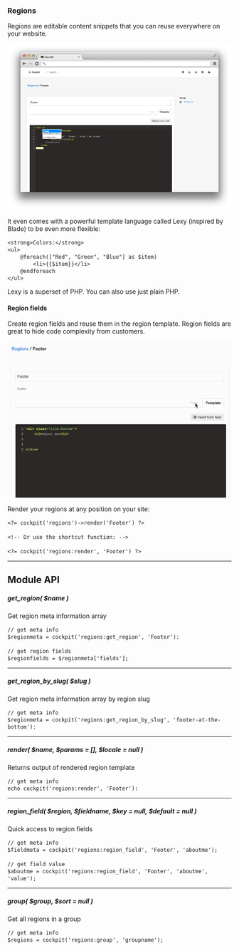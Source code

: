 ### Regions

Regions are editable content snippets that you can reuse everywhere on your website.


![Edit region](images/region.edit.png)


It even comes with a powerful template language called <span class="uk-badge">Lexy</span> (inspired by Blade) to be even more flexible:


    <strong>Colors:</strong>
    <ul>
        @foreach(["Red", "Green", "Blue"] as $item)
            <li>{{$item}}</li>
        @endforeach
    </ul>


<div class="uk-alert">
    Lexy is a superset of PHP. You can also use just plain PHP.
</div>

#### Region fields

Create region fields and reuse them in the region template. Region fields are great to hide code complexity from customers.


![Region fields](images/region.manage.fields.gif)

Render your regions at any position on your site:

    <?= cockpit('regions')->render('Footer') ?>

    <!-- Or use the shortcut function: -->

    <?= cockpit('regions:render', 'Footer') ?>


---

## Module API

##### get_region( $name )

Get region meta information array

```
// get meta info
$regionmeta = cockpit('regions:get_region', 'Footer'):

// get region fields
$regionfields = $regionmeta['fields'];
```

---

##### get_region_by_slug( $slug )

Get region meta information array by region slug

```
// get meta info
$regionmeta = cockpit('regions:get_region_by_slug', 'footer-at-the-bottom'):
```

---

##### render( $name, $params = [], $locale = null )

Returns output of rendered region template

```
// get meta info
echo cockpit('regions:render', 'Footer'):
```

---

##### region_field( $region, $fieldname, $key = null, $default = null )

Quick access to region fields

```
// get meta info
$fieldmeta = cockpit('regions:region_field', 'Footer', 'aboutme');

// get field value
$aboutme = cockpit('regions:region_field', 'Footer', 'aboutme', 'value');
```

---

##### group( $group, $sort = null )

Get all regions in a group

```
// get meta info
$regions = cockpit('regions:group', 'groupname');
```